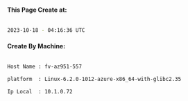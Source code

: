 
   
#### This Page Create at:

```bash

2023-10-18 - 04:16:36 UTC

```

#### Create By Machine:

```bash

Host Name : fv-az951-557

platform  : Linux-6.2.0-1012-azure-x86_64-with-glibc2.35

Ip Local  : 10.1.0.72

```

